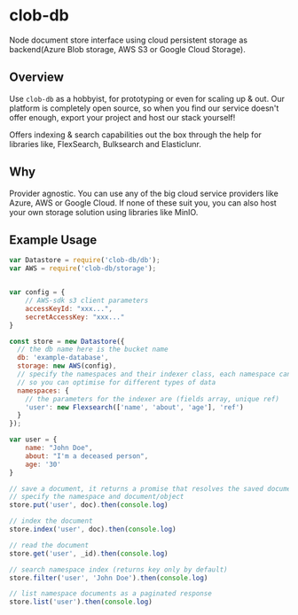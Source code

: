 # clob-db

Node document store interface using cloud persistent storage as backend(Azure Blob storage, AWS S3 or Google Cloud Storage).

## Overview

Use `clob-db` as a hobbyist, for prototyping or even for scaling up & out. Our platform is completely open source, so when you find our service doesn't offer enough, export your project and host our stack yourself!

Offers indexing & search capabilities out the box through the help for libraries like, FlexSearch, Bulksearch and Elasticlunr.

## Why
Provider agnostic. You can use any of the big cloud service providers like Azure, AWS or Google Cloud. If none of these suit you, you can also host your own storage solution using libraries like MinIO.

## Example Usage

```javascript
var Datastore = require('clob-db/db');
var AWS = require('clob-db/storage');


var config = {
    // AWS-sdk s3 client parameters
    accessKeyId: "xxx...",
    secretAccessKey: "xxx..."
}

const store = new Datastore({
  // the db name here is the bucket name
  db: 'example-database',
  storage: new AWS(config),
  // specify the namespaces and their indexer class, each namespace can use a different indexer
  // so you can optimise for different types of data
  namespaces: {
    // the parameters for the indexer are (fields array, unique ref)
    'user': new Flexsearch(['name', 'about', 'age'], 'ref')
  }
});

var user = {
    name: "John Doe",
    about: "I'm a deceased person",
    age: '30'
}

// save a document, it returns a promise that resolves the saved document (including it's autogenerated unique reference)
// specify the namespace and document/object
store.put('user', doc).then(console.log)

// index the document
store.index('user', doc).then(console.log)

// read the document
store.get('user', _id).then(console.log)

// search namespace index (returns key only by default)
store.filter('user', 'John Doe').then(console.log)

// list namespace documents as a paginated response
store.list('user').then(console.log)
```

